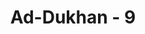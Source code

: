 ---
title: "Ad-Dukhan - 9"
no: 9
arabic_no: ٩
ayah: بَلْ هُمْ فِيْ شَكٍّ يَّلْعَبُوْنَ
translation: "Tetapi mereka dalam keraguan, mereka  bermain-main."
tafsir: "Allah menerangkan bahwa orang musyrik itu tetap saja ragu tentang ke-Esaan Allah dan adanya hari kebangkitan, pengakuan mereka bahwa Allah-lah yang menciptakan langit dan bumi dan semua yang ada di muka bumi ini adalah pengakuan yang tidak didasarkan atas keyakinan, tetapi hanya karena mengikuti jejak nenek moyang mereka tanpa pengetahuan."
---
